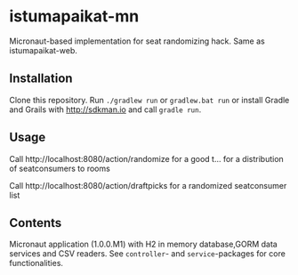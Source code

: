 # istumapaikat-mn
Micronaut-based implementation for seat randomizing hack. Same as istumapaikat-web.

## Installation
Clone this repository. Run `./gradlew run` or `gradlew.bat run` or install Gradle and Grails with http://sdkman.io and call `gradle run`.

## Usage
Call http://localhost:8080/action/randomize for a good t... for a distribution of seatconsumers to rooms

Call http://localhost:8080/action/draftpicks for a randomized seatconsumer list

## Contents
Micronaut application (1.0.0.M1) with H2 in memory database,GORM data services and CSV readers. See `controller`- and `service`-packages for core functionalities.

